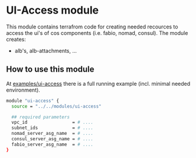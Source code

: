 # UI-Access module

This module contains terrafrom code for creating needed recources to access the ui's of cos components (i.e. fabio, nomad, consul).
The module creates:

* alb's, alb-attachments, ...

## How to use this module

At [examples/ui-access](../../examples/ui-access/) there is a full running example (incl. minimal needed environment).

```bash
module "ui-access" {
  source = "../../modules/ui-access"

  ## required parameters
  vpc_id                 = # ....
  subnet_ids             = # ....
  nomad_server_asg_name  = # ....
  consul_server_asg_name = # ....
  fabio_server_asg_name  = # ....
}
```